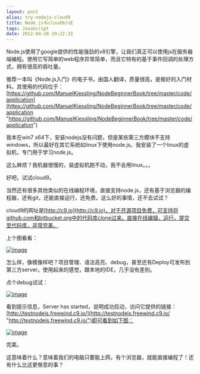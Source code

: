 ```yaml
---
layout: post
alias: try-nodejs-cloud9
title: Node.js与cloud9小试
tags: JavaScript
date: 2012-04-28 19:22:33
---
```


Node.js使用了google提供的性能强劲的v8引擎，让我们真正可以使用js在服务器端编程。使用它写简单的web程序异常简单，而且它特有的基于事件回调的处理方式，拥有很高的吞吐量。

推荐一本叫《Node.js入门》的电子书，由国人翻译，质量很高，是极好的入门材料。其使用的代码位于：[https://github.com/ManuelKiessling/NodeBeginnerBook/tree/master/code/application](https://github.com/ManuelKiessling/NodeBeginnerBook/tree/master/code/application "https://github.com/ManuelKiessling/NodeBeginnerBook/tree/master/code/application")

我本在win7 x64下，安装nodejs没有问题，但是某些第三方模块不支持windows，所以最好在其它系统如linux下使用node.js。我安装了一个linux的虚拟机，专门用于学习node.js。

这么麻烦？我机器很慢的，装虚拟机跑不动，我不会用linux。。。

好吧，试试cloud9。

当然还有很多其他类似的在线编程环境，直接支持node.js，还有基于浏览器的编程器，还有git，还能直接运行，还免费。这么好的事情，还不去试试？

cloud9的网址是[http://c9.io](http://c9.io)，对于开源项目免费，可支持将github.com和bitbucket.org中的代码库clone过来。直接在线编辑，运行，提交至代码库，非常完美。

上个图看看：

[![image](http://freewind.me/wp-content/uploads/2012/04/image_thumb5.png "image")](http://freewind.me/wp-content/uploads/2012/04/image5.png)

怎么样，像模像样吧？项目管理、语法高亮、debug，甚至还有Deploy可发布到第三方server。使用起来的感觉，跟本地的IDE，几乎没有差别。

点个debug试试：

[![image](http://freewind.me/wp-content/uploads/2012/04/image_thumb6.png "image")](http://freewind.me/wp-content/uploads/2012/04/image6.png)

看到提示信息，Server has started，说明成功启动，访问它提供的链接：[http://testnodejs.freewind.c9.io/](http://testnodejs.freewind.c9.io/ "http://testnodejs.freewind.c9.io/")即可看到如下图：

[![image](http://freewind.me/wp-content/uploads/2012/04/image_thumb7.png "image")](http://freewind.me/wp-content/uploads/2012/04/image7.png)

完美。

这意味着什么？意味着我们的电脑只要能上网，有个浏览器，就能直接编程了！还有什么比这更惬意的事？
